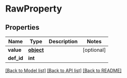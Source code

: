 # RawProperty

## Properties
Name | Type | Description | Notes
------------ | ------------- | ------------- | -------------
**value** | [**object**](.md) |  | [optional] 
**def_id** | **int** |  | 

[[Back to Model list]](../README.md#documentation-for-models) [[Back to API list]](../README.md#documentation-for-api-endpoints) [[Back to README]](../README.md)



